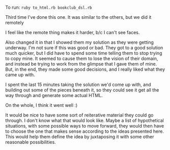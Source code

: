 To run: `ruby to_html.rb bookclub_dsl.rb`

Third time I've done this one.
It was similar to the others, but we did it remotely

I feel like the remote thing makes it harder,
b/c I can't see faces.

Also changed it in that I showed them my solution as they were getting underway.
I'm not sure if this was good or bad. They got to a good solution much quicker,
but I did have to spend some time telling them to stop trying to copy mine.
It seemed to cause them to lose the vision of their domain,
and instead be trying to work from the glimpse that I gave them of mine.
But, in the end, they made some good decisions,
and I really liked what they came up with.

I spent the last 15 minutes taking the solution we'd come up with,
and building out some of the pieces beneath it,
so they could see it get all the way through and generate some actual HTML.

On the whole, I think it went well :)

It would be nice to have some sort of reiterative material they could go through.
I don't know what that would look like. Maybe a list of hypothetical situations,
with some possible ways to move forward, they would then have to choose the one that makes
sense according to the ideas presented here. This would help them define the idea
by juxtaposing it with some other reasonable possibilities.
